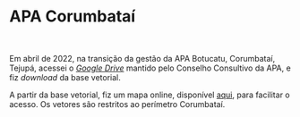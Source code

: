 # APA Corumbataí

<br>

Em abril de 2022, na transição da gestão da APA Botucatu, Corumbataí, Tejupá, acessei o [*Google Drive*](https://drive.google.com/drive/folders/1aHCngA_x70avWrBCcmPDbUegCrfM0hDy?usp=sharing) mantido pelo Conselho Consultivo da APA, e fiz *download* da base vetorial.

A partir da base vetorial, fiz um mapa online, disponível [aqui](https://open-geodata.github.io/blog/apa-corumbata%C3%AD/), para facilitar o acesso. Os vetores são restritos ao perímetro Corumbataí.
